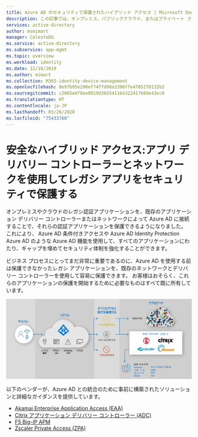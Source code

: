 ```yaml
---
title: Azure AD のセキュリティで保護されたハイブリッド アクセス | Microsoft Docs
description: この記事では、オンプレミス、パブリッククラウド、またはプライベート クラウドにあるレガシ アプリケーションを Azure AD と統合するためのパートナー ソリューションについて説明します。 アプリ デリバリー コントローラーまたはネットワークを Azure AD に接続することで、レガシ アプリをセキュリティで保護します。
services: active-directory
author: msmimart
manager: CelesteDG
ms.service: active-directory
ms.subservice: app-mgmt
ms.topic: overview
ms.workload: identity
ms.date: 12/18/2019
ms.author: mimart
ms.collection: M365-identity-device-management
ms.openlocfilehash: 0e97b95e290ef74ffd98a3396ffe4705270132b2
ms.sourcegitcommit: c2065e6f0ee0919d36554116432241760de43ec8
ms.translationtype: HT
ms.contentlocale: ja-JP
ms.lasthandoff: 03/26/2020
ms.locfileid: "75433760"
---
```

# <a name="secure-hybrid-access-secure-legacy-apps-with-app-delivery-controllers-and-networks"></a>安全なハイブリッド アクセス:アプリ デリバリー コントローラーとネットワークを使用してレガシ アプリをセキュリティで保護する

オンプレミスやクラウドのレガシ認証アプリケーションを、既存のアプリケーション デリバリー コントローラーまたはネットワークによって Azure AD に接続することで、それらの認証アプリケーションを保護できるようになりました。 これにより、 Azure AD 条件付きアクセスや Azure AD Identity Protection Azure AD のような Azure AD 機能を使用して、すべてのアプリケーションにわたり、ギャップを埋めてセキュリティ体制を強化することができます。

ビジネス プロセスにとってまだ非常に重要であるのに、Azure AD を使用する前は保護できなかったレガシ アプリケーションを、既存のネットワークとデリバリー コントローラーを使用して容易に保護できます。 お客様はおそらく、これらのアプリケーションの保護を開始するために必要なものはすべて既に所有しています。

![安全なハイブリッド アクセスを示しているイメージ](media/secure-hybrid-access/secure-hybrid-access.png)

以下のベンダーが、Azure AD との統合のために事前に構築されたソリューションと詳細なガイダンスを提供しています。

* [Akamai Enterprise Application Access (EAA)](../saas-apps/akamai-tutorial.md)
* [Citrix アプリケーション デリバリー コントローラー (ADC)](../saas-apps/citrix-netscaler-tutorial.md)
* [F5 Big-IP APM](https://aka.ms/f5-hybridaccessguide)
* [Zscaler Private Access (ZPA)](https://aka.ms/zscaler-hybridaccessguide)
